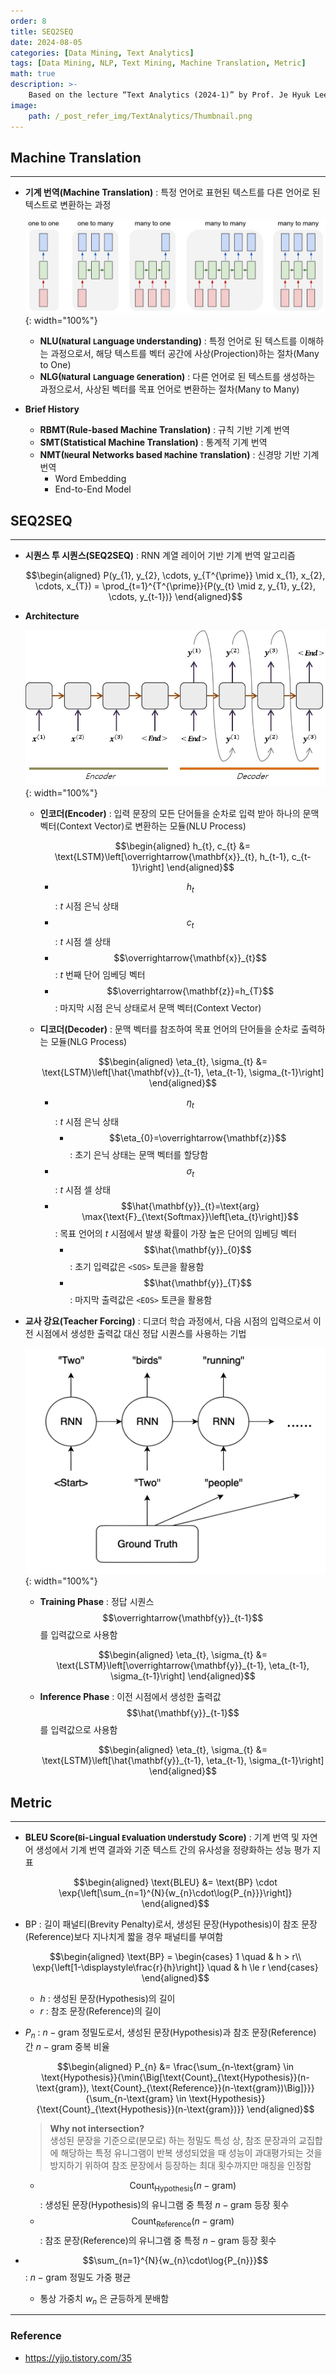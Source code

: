 ```yaml
---
order: 8
title: SEQ2SEQ
date: 2024-08-05
categories: [Data Mining, Text Analytics]
tags: [Data Mining, NLP, Text Mining, Machine Translation, Metric]
math: true
description: >-
    Based on the lecture “Text Analytics (2024-1)” by Prof. Je Hyuk Lee, Dept. of Data Science, The Grad. School, Kookmin Univ.
image:
    path: /_post_refer_img/TextAnalytics/Thumbnail.png
---
```


## Machine Translation
-----

- **기계 번역(Machine Translation)** : 특정 언어로 표현된 텍스트를 다른 언어로 된 텍스트로 변환하는 과정

    ![01](/_post_refer_img/TextAnalytics/08-01.jpg){: width="100%"}

    - **NLU(`N`atural `L`anguage `U`nderstanding)** : 특정 언어로 된 텍스트를 이해하는 과정으로서, 해당 텍스트를 벡터 공간에 사상(Projection)하는 절차(Many to One)
    - **NLG(`N`atural `L`anguage `G`eneration)** : 다른 언어로 된 텍스트를 생성하는 과정으로서, 사상된 벡터를 목표 언어로 변환하는 절차(Many to Many)

- **Brief History**
    - **RBMT(Rule-based Machine Translation)** : 규칙 기반 기계 번역
    - **SMT(Statistical Machine Translation)** : 통계적 기계 번역
    - **NMT(`N`eural Networks based `M`achine `T`ranslation)** : 신경망 기반 기계 번역
        - Word Embedding
        - End-to-End Model

## SEQ2SEQ
-----

- **시퀀스 투 시퀀스(SEQ2SEQ)** : RNN 계열 레이어 기반 기계 번역 알고리즘

    $$\begin{aligned}
    P(y_{1}, y_{2}, \cdots, y_{T^{\prime}} \mid x_{1}, x_{2}, \cdots, x_{T})
    = \prod_{t=1}^{T^{\prime}}{P(y_{t} \mid z, y_{1}, y_{2}, \cdots, y_{t-1})}
    \end{aligned}$$

- **Architecture**

    ![02](/_post_refer_img/TextAnalytics/08-02.jpg){: width="100%"}

    - **인코더(Encoder)** : 입력 문장의 모든 단어들을 순차로 입력 받아 하나의 문맥 벡터(Context Vector)로 변환하는 모듈(NLU Process)

        $$\begin{aligned}
        h_{t}, c_{t}
        &= \text{LSTM}\left[\overrightarrow{\mathbf{x}}_{t}, h_{t-1}, c_{t-1}\right]
        \end{aligned}$$

        - $$h_{t}$$ : $t$ 시점 은닉 상태
        - $$c_{t}$$ : $t$ 시점 셀 상태
        - $$\overrightarrow{\mathbf{x}}_{t}$$ : $t$ 번째 단어 임베딩 벡터
        - $$\overrightarrow{\mathbf{z}}=h_{T}$$ : 마지막 시점 은닉 상태로서 문맥 벡터(Context Vector)

    - **디코더(Decoder)** : 문맥 벡터를 참조하여 목표 언어의 단어들을 순차로 출력하는 모듈(NLG Process)

        $$\begin{aligned}
        \eta_{t}, \sigma_{t}
        &= \text{LSTM}\left[\hat{\mathbf{v}}_{t-1}, \eta_{t-1}, \sigma_{t-1}\right]
        \end{aligned}$$

        - $$\eta_{t}$$ : $t$ 시점 은닉 상태
            - $$\eta_{0}=\overrightarrow{\mathbf{z}}$$ : 초기 은닉 상태는 문맥 벡터를 할당함
        - $$\sigma_{t}$$ : $t$ 시점 셀 상태
        - $$\hat{\mathbf{y}}_{t}=\text{arg} \max{\text{F}_{\text{Softmax}}\left[\eta_{t}\right]}$$ : 목표 언어의 $t$ 시점에서 발생 확률이 가장 높은 단어의 임베딩 벡터
            - $$\hat{\mathbf{y}}_{0}$$ : 초기 입력값은 `<SOS>` 토큰을 활용함
            - $$\hat{\mathbf{y}}_{T}$$ : 마지막 출력값은 `<EOS>` 토큰을 활용함

- **교사 강요(Teacher Forcing)** : 디코더 학습 과정에서, 다음 시점의 입력으로서 이전 시점에서 생성한 출력값 대신 정답 시퀀스를 사용하는 기법

    ![03](/_post_refer_img/TextAnalytics/08-03.png){: width="100%"}

    - **Training Phase** : 정답 시퀀스 $$\overrightarrow{\mathbf{y}}_{t-1}$$ 를 입력값으로 사용함

        $$\begin{aligned}
        \eta_{t}, \sigma_{t}
        &= \text{LSTM}\left[\overrightarrow{\mathbf{y}}_{t-1}, \eta_{t-1}, \sigma_{t-1}\right]
        \end{aligned}$$

    - **Inference Phase** : 이전 시점에서 생성한 출력값 $$\hat{\mathbf{y}}_{t-1}$$ 를 입력값으로 사용함

        $$\begin{aligned}
        \eta_{t}, \sigma_{t}
        &= \text{LSTM}\left[\hat{\mathbf{y}}_{t-1}, \eta_{t-1}, \sigma_{t-1}\right]
        \end{aligned}$$

## Metric
-----

- **BLEU Score(`B`i-`L`ingual `E`valuation `U`nderstudy Score)** : 기계 번역 및 자연어 생성에서 기계 번역 결과와 기준 텍스트 간의 유사성을 정량화하는 성능 평가 지표

    $$\begin{aligned}
    \text{BLEU}
    &= \text{BP} \cdot \exp{\left[\sum_{n=1}^{N}{w_{n}\cdot\log{P_{n}}}\right]}
    \end{aligned}$$

- $\text{BP}$ : 길이 패널티(Brevity Penalty)로서, 생성된 문장(Hypothesis)이 참조 문장(Reference)보다 지나치게 짧을 경우 패널티를 부여함

    $$\begin{aligned}
    \text{BP}
    = \begin{cases}
    1 \quad & h > r\\
    \exp{\left[1-\displaystyle\frac{r}{h}\right]} \quad & h \le r
    \end{cases}
    \end{aligned}$$

    - $h$ : 생성된 문장(Hypothesis)의 길이
    - $r$ : 참조 문장(Reference)의 길이

- $P_{n}$ : $n-\text{gram}$ 정밀도로서, 생성된 문장(Hypothesis)과 참조 문장(Reference) 간 $n-\text{gram}$ 중복 비율

	$$\begin{aligned}
    P_{n}
    &= \frac{\sum_{n-\text{gram} \in \text{Hypothesis}}{\min{\Big[\text{Count}_{\text{Hypothesis}}(n-\text{gram}), \text{Count}_{\text{Reference}}(n-\text{gram})\Big]}}}{\sum_{n-\text{gram} \in \text{Hypothesis}}{\text{Count}_{\text{Hypothesis}}(n-\text{gram})}}
    \end{aligned}$$

    > **Why not intersection?** <br> 생성된 문장을 기준으로(분모로) 하는 정밀도 특성 상, 참조 문장과의 교집합에 해당하는 특정 유니그램이 반복 생성되었을 때 성능이 과대평가되는 것을 방지하기 위하여 참조 문장에서 등장하는 최대 횟수까지만 매칭을 인정함

    - $$\text{Count}_{\text{Hypothesis}}(n-\text{gram})$$ : 생성된 문장(Hypothesis)의 유니그램 중 특정 $n-\text{gram}$ 등장 횟수
    - $$\text{Count}_{\text{Reference}}(n-\text{gram})$$ : 참조 문장(Reference)의 유니그램 중 특정 $n-\text{gram}$ 등장 횟수

- $$\sum_{n=1}^{N}{w_{n}\cdot\log{P_{n}}}$$ : $n-\text{gram}$ 정밀도 가중 평균
    - 통상 가중치 $w_{n}$ 은 균등하게 분배함

-----

### Reference

- https://yjjo.tistory.com/35